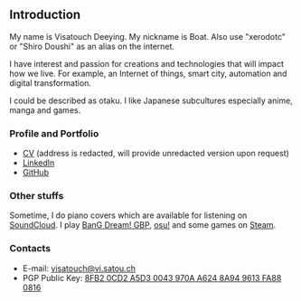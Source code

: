 ## Introduction

My name is Visatouch Deeying. My nickname is Boat.
Also use "xerodotc" or "Shiro Doushi" as an alias on the internet.

I have interest and passion for creations and technologies that will impact how we live.
For example, an Internet of things, smart city, automation and digital transformation.

I could be described as otaku. I like Japanese subcultures especially anime, manga and games.

### Profile and Portfolio

- [CV](cv.pdf) (address is redacted, will provide unredacted version upon request)
- [LinkedIn](https://www.linkedin.com/in/visatouch)
- [GitHub](https://github.com/xerodotc)

### Other stuffs

Sometime, I do piano covers which are available for listening on [SoundCloud](https://soundcloud.com/xerodotc).
I play [BanG Dream! GBP](https://bestdori.com/community/user/xerodotc), [osu!](https://osu.ppy.sh/u/xerodotc)
and some games on [Steam](https://steamcommunity.com/id/xerodotc/).

### Contacts

- E-mail: [visatouch@vi.satou.ch](mailto:visatouch@vi.satou.ch)
- PGP Public Key: [8FB2 0CD2 A5D3 0043 970A A624 8A94 9613 FA88 0816](pgp.asc.txt)

